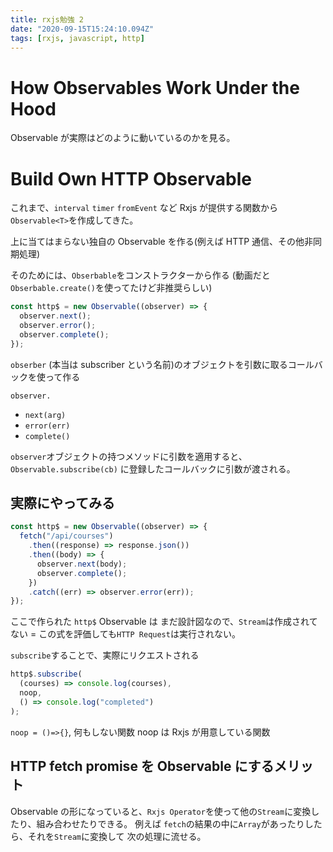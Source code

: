 ```yaml
---
title: rxjs勉強 2
date: "2020-09-15T15:24:10.094Z"
tags: [rxjs, javascript, http]
---
```


# How Observables Work Under the Hood

Observable が実際はどのように動いているのかを見る。

# Build Own HTTP Observable

これまで、`interval` `timer` `fromEvent` など
Rxjs が提供する関数から`Observable<T>`を作成してきた。

上に当てはまらない独自の Observable を作る(例えば HTTP 通信、その他非同期処理)

そのためには、`Obserbable`をコンストラクターから作る
(動画だと`Obserbable.create()`を使ってたけど非推奨らしい)

```js
const http$ = new Observable((observer) => {
  observer.next();
  observer.error();
  observer.complete();
});
```

`obserber` (本当は subscriber という名前)のオブジェクトを引数に取るコールバックを使って作る

`observer.`

- `next(arg)`
- `error(err)`
- `complete()`

`observer`オブジェクトの持つメソッドに引数を適用すると、
`Observable.subscribe(cb)` に登録したコールバックに引数が渡される。

## 実際にやってみる

```js
const http$ = new Observable((observer) => {
  fetch("/api/courses")
    .then((response) => response.json())
    .then((body) => {
      observer.next(body);
      observer.complete();
    })
    .catch((err) => observer.error(err));
});
```

ここで作られた `http$` Observable は
まだ設計図なので、`Stream`は作成されてない
= この式を評価しても`HTTP Request`は実行されない。

`subscribe`することで、実際にリクエストされる

```js
http$.subscribe(
  (courses) => console.log(courses),
  noop,
  () => console.log("completed")
);
```

`noop = ()=>{}`, 何もしない関数
noop は Rxjs が用意している関数

## HTTP fetch promise を Observable にするメリット

Observable の形になっていると、`Rxjs Operator`を使って他の`Stream`に変換したり、組み合わせたりできる。
例えば `fetch`の結果の中に`Array`があったりしたら、それを`Stream`に変換して
次の処理に流せる。
